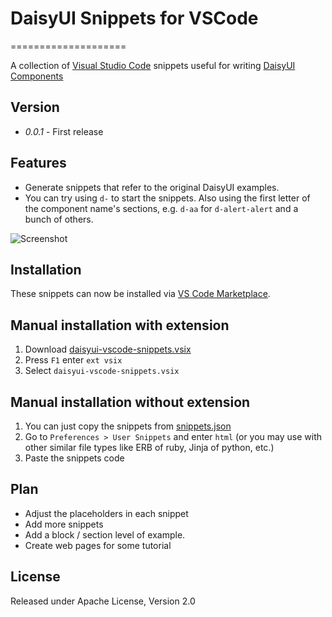 # DaisyUI Snippets for VSCode
====================

A collection of [Visual Studio Code](https://code.visualstudio.com/) snippets useful for writing [DaisyUI Components](https://daisyui.com/components/)

## Version
- *0.0.1* - First release

## Features

- Generate snippets that refer to the original DaisyUI examples.
- You can try using `d-` to start the snippets. Also using the first letter of the component name's sections, e.g. `d-aa` for `d-alert-alert` and a bunch of others.

![Screenshot](https://github.com/worajedts-pspasia/daisyui-snippet-vscode/images/screenshot.png)

## Installation

These snippets can now be installed via [VS Code Marketplace](https://marketplace.visualstudio.com/VSCode).

## Manual installation with extension

1. Download [daisyui-vscode-snippets.vsix](https://github.com/Jedt3D/daisyui-vscode-snippets/bin/daisyui-vscode-snippets.vsix)
2. Press `F1` enter `ext vsix`
3. Select `daisyui-vscode-snippets.vsix`
  
## Manual installation without extension

1. You can just copy the snippets from [snippets.json](https://github.com/worajedts-pspasia/daisyui-snippet-vscode/snippets/snippets.json)
2. Go to `Preferences > User Snippets` and enter `html` (or you may use with other similar file types like ERB of ruby, Jinja of python, etc.)
3. Paste the snippets code

## Plan

- Adjust the placeholders in each snippet
- Add more snippets
- Add a block / section level of example.
- Create web pages for some tutorial

## License

Released under Apache License, Version 2.0

